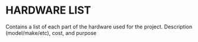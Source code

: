 # HARDWARE LIST

Contains a list of each part of the hardware used for the project. Description (model/make/etc), cost, and purpose
